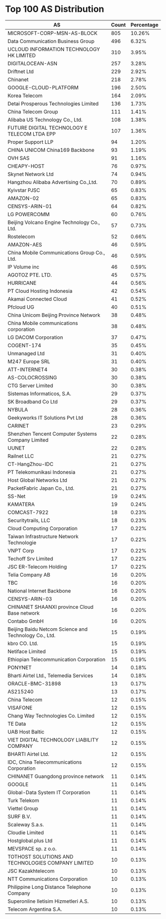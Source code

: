# Top 100 AS Distribution
| AS | Count | Percentage |
|----|----|----|
| MICROSOFT-CORP-MSN-AS-BLOCK | 805 | 10.26% |
| Data Communication Business Group | 496 | 6.32% |
| UCLOUD INFORMATION TECHNOLOGY HK LIMITED | 310 | 3.95% |
| DIGITALOCEAN-ASN | 257 | 3.28% |
| Driftnet Ltd | 229 | 2.92% |
| Chinanet | 218 | 2.78% |
| GOOGLE-CLOUD-PLATFORM | 196 | 2.50% |
| Korea Telecom | 164 | 2.09% |
| Detai Prosperous Technologies Limited | 136 | 1.73% |
| China Telecom Group | 111 | 1.41% |
| Alibaba US Technology Co., Ltd. | 108 | 1.38% |
| FUTURE DIGITAL TECHNOLOGY E TELECOM LTDA EPP | 107 | 1.36% |
| Proper Support LLP | 94 | 1.20% |
| CHINA UNICOM China169 Backbone | 93 | 1.19% |
| OVH SAS | 91 | 1.16% |
| CHEAPY-HOST | 76 | 0.97% |
| Skynet Network Ltd | 74 | 0.94% |
| Hangzhou Alibaba Advertising Co.,Ltd. | 70 | 0.89% |
| Kyivstar PJSC | 65 | 0.83% |
| AMAZON-02 | 65 | 0.83% |
| CENSYS-ARIN-01 | 64 | 0.82% |
| LG POWERCOMM | 60 | 0.76% |
| Beijing Volcano Engine Technology Co., Ltd. | 57 | 0.73% |
| Rostelecom | 52 | 0.66% |
| AMAZON-AES | 46 | 0.59% |
| China Mobile Communications Group Co., Ltd. | 46 | 0.59% |
| IP Volume inc | 46 | 0.59% |
| AGOTOZ PTE. LTD. | 45 | 0.57% |
| HURRICANE | 44 | 0.56% |
| PT Cloud Hosting Indonesia | 42 | 0.54% |
| Akamai Connected Cloud | 41 | 0.52% |
| Pfcloud UG | 40 | 0.51% |
| China Unicom Beijing Province Network | 38 | 0.48% |
| China Mobile communications corporation | 38 | 0.48% |
| LG DACOM Corporation | 37 | 0.47% |
| COGENT-174 | 35 | 0.45% |
| Unmanaged Ltd | 31 | 0.40% |
| M247 Europe SRL | 31 | 0.40% |
| ATT-INTERNET4 | 30 | 0.38% |
| AS-COLOCROSSING | 30 | 0.38% |
| CTG Server Limited | 30 | 0.38% |
| Sistemas Informaticos, S.A. | 29 | 0.37% |
| SK Broadband Co Ltd | 29 | 0.37% |
| NYBULA | 28 | 0.36% |
| Geekyworks IT Solutions Pvt Ltd | 28 | 0.36% |
| CARINET | 23 | 0.29% |
| Shenzhen Tencent Computer Systems Company Limited | 22 | 0.28% |
| UUNET | 22 | 0.28% |
| Railnet LLC | 21 | 0.27% |
| CT-HangZhou-IDC | 21 | 0.27% |
| PT Telekomunikasi Indonesia | 21 | 0.27% |
| Host Global Networks Ltd | 21 | 0.27% |
| PacketFabric Japan Co., Ltd. | 21 | 0.27% |
| SS-Net | 19 | 0.24% |
| KAMATERA | 19 | 0.24% |
| COMCAST-7922 | 18 | 0.23% |
| Securitytrails, LLC | 18 | 0.23% |
| Cloud Computing Corporation | 17 | 0.22% |
| Taiwan Infrastructure Network Technologie | 17 | 0.22% |
| VNPT Corp | 17 | 0.22% |
| Techoff Srv Limited | 17 | 0.22% |
| JSC ER-Telecom Holding | 17 | 0.22% |
| Telia Company AB | 16 | 0.20% |
| TBC | 16 | 0.20% |
| National Internet Backbone | 16 | 0.20% |
| CENSYS-ARIN-03 | 16 | 0.20% |
| CHINANET SHAANXI province Cloud Base network | 16 | 0.20% |
| Contabo GmbH | 16 | 0.20% |
| Beijing Baidu Netcom Science and Technology Co., Ltd. | 15 | 0.19% |
| kbro CO. Ltd. | 15 | 0.19% |
| Netiface Limited | 15 | 0.19% |
| Ethiopian Telecommunication Corporation | 15 | 0.19% |
| PONYNET | 14 | 0.18% |
| Bharti Airtel Ltd., Telemedia Services | 14 | 0.18% |
| ORACLE-BMC-31898 | 13 | 0.17% |
| AS215240 | 13 | 0.17% |
| China Telecom | 12 | 0.15% |
| VISAFONE | 12 | 0.15% |
| Chang Way Technologies Co. Limited | 12 | 0.15% |
| TE Data | 12 | 0.15% |
| UAB Host Baltic | 12 | 0.15% |
| VIET DIGITAL TECHNOLOGY LIABILITY COMPANY | 12 | 0.15% |
| BHARTI Airtel Ltd. | 12 | 0.15% |
| IDC, China Telecommunications Corporation | 12 | 0.15% |
| CHINANET Guangdong province network | 11 | 0.14% |
| GOOGLE | 11 | 0.14% |
| Global-Data System IT Corporation | 11 | 0.14% |
| Turk Telekom | 11 | 0.14% |
| Viettel Group | 11 | 0.14% |
| SURF B.V. | 11 | 0.14% |
| Scaleway S.a.s. | 11 | 0.14% |
| Cloudie Limited | 11 | 0.14% |
| Hostglobal.plus Ltd | 11 | 0.14% |
| MEVSPACE sp. z o.o. | 11 | 0.14% |
| TOTHOST SOLUTIONS AND TECHNOLOGIES COMPANY LIMITED | 10 | 0.13% |
| JSC Kazakhtelecom | 10 | 0.13% |
| NTT Communications Corporation | 10 | 0.13% |
| Philippine Long Distance Telephone Company | 10 | 0.13% |
| Superonline Iletisim Hizmetleri A.S. | 10 | 0.13% |
| Telecom Argentina S.A. | 10 | 0.13% |
